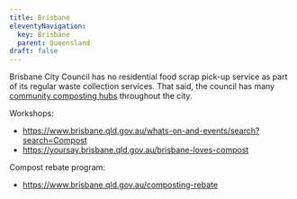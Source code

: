 ```yaml
---
title: Brisbane
eleventyNavigation:
  key: Brisbane
  parent: Queensland
draft: false
---
```


Brisbane City Council has no residential food scrap pick-up service as part of its regular waste collection services. That said, the council has many <a href="https://www.brisbane.qld.gov.au/clean-and-green/green-home-and-community/sustainable-gardening/compost-and-food-waste-recycling/compost/community-composting-hubs" target="_blank" rel="noopener">community composting hubs</a> throughout the city.

Workshops:

- https://www.brisbane.qld.gov.au/whats-on-and-events/search?search=Compost
- https://yoursay.brisbane.qld.gov.au/brisbane-loves-compost

Compost rebate program:

- https://www.brisbane.qld.gov.au/composting-rebate
